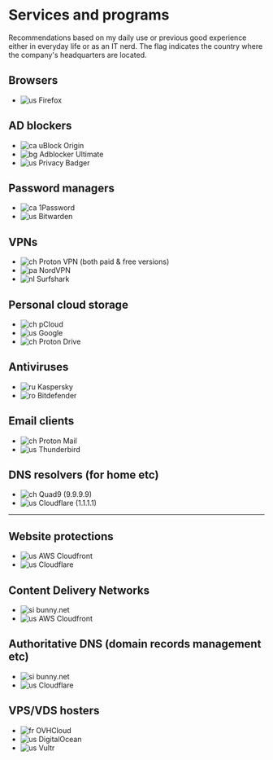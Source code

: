 # Services and programs
Recommendations based on my daily use or previous good experience either in everyday life or as an IT nerd.
The flag indicates the country where the company's headquarters are located.


## Browsers
- ![us](https://check-host.net/images/flags/us.png) Firefox

## AD blockers
- ![ca](https://check-host.net/images/flags/ca.png) uBlock Origin
- ![bg](https://check-host.net/images/flags/bg.png) Adblocker Ultimate
- ![us](https://check-host.net/images/flags/us.png) Privacy Badger

## Password managers
- ![ca](https://check-host.net/images/flags/ca.png) 1Password
- ![us](https://check-host.net/images/flags/us.png) Bitwarden

## VPNs
- ![ch](https://check-host.net/images/flags/ch.png) Proton VPN (both paid & free versions)
- ![pa](https://check-host.net/images/flags/pa.png) NordVPN
- ![nl](https://check-host.net/images/flags/nl.png) Surfshark

## Personal cloud storage
- ![ch](https://check-host.net/images/flags/ch.png) pCloud
- ![us](https://check-host.net/images/flags/us.png) Google
- ![ch](https://check-host.net/images/flags/ch.png) Proton Drive

## Antiviruses
- ![ru](https://check-host.net/images/flags/ru.png) Kaspersky
- ![ro](https://check-host.net/images/flags/ro.png) Bitdefender

## Email clients
- ![ch](https://check-host.net/images/flags/ch.png) Proton Mail
- ![us](https://check-host.net/images/flags/us.png) Thunderbird

## DNS resolvers (for home etc)
- ![ch](https://check-host.net/images/flags/ch.png) Quad9 (9.9.9.9)
- ![us](https://check-host.net/images/flags/us.png) Cloudflare (1.1.1.1)

<hr>

## Website protections
- ![us](https://check-host.net/images/flags/us.png) AWS Cloudfront
- ![us](https://check-host.net/images/flags/us.png) Cloudflare

## Content Delivery Networks
- ![si](https://check-host.net/images/flags/si.png) bunny.net
- ![us](https://check-host.net/images/flags/us.png) AWS Cloudfront

## Authoritative DNS (domain records management etc)
- ![si](https://check-host.net/images/flags/si.png) bunny.net
- ![us](https://check-host.net/images/flags/us.png) Cloudflare

## VPS/VDS hosters
- ![fr](https://check-host.net/images/flags/fr.png) OVHCloud
- ![us](https://check-host.net/images/flags/us.png) DigitalOcean
- ![us](https://check-host.net/images/flags/us.png) Vultr


